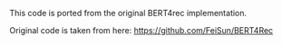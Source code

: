 This code is ported from the original BERT4rec implementation. 

Original code is taken from here: 
https://github.com/FeiSun/BERT4Rec